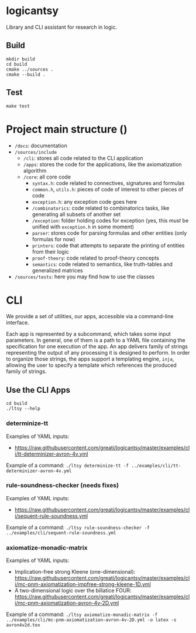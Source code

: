 # logicantsy

Library and CLI assistant for research in logic.

## Build

```
mkdir build
cd build
cmake ../sources .
cmake --build .
```

## Test

```
make test
```

# Project main structure ()
- `/docs`: documentation
- `/sources/include`
    - `/cli`: stores all code related to the CLI application
    - `/apps`: stores the code for the applications, like the axiomatization algorithm
    - `/core`: all core code
        - `syntax.h`: code related to connectives, signatures and formulas
        - `common.h`, `utils.h`: pieces of code of interest to other pieces of code
        - `exception.h`: any exception code goes here
        - `/combinatorics`: code related to combinatorics tasks, like generating all subsets of another set
        - `/exception`: folder holding codes for exception (yes, this *must* be unified with `exception.h` in some moment)
        - `parser`: stores code for parsing formulas and other entities (only formulas for now)
        - `printers`: code that attempts to separate the printing of entities from their logic
        - `proof-theory`: code related to proof-theory concepts
        - `semantics`: code related to semantics, like truth-tables and generalized matrices
- `/sources/tests`: here you may find how to use the classes

# CLI

We provide a set of utilities, our apps, accessible via a
command-line interface.

Each app is represented by a subcommand, which takes some
input parameters. In general, one of them is a path to
a YAML file containing the specification for one execution
of the app. An app delivers family of strings representing
the output of any processing it is designed to perform.
In order to organize those strings, the apps support a templating engine,
`inja`, allowing the user to specify a template which references
the produced family of strings.

## Use the CLI Apps
```
cd build
./ltsy --help
```

### determinize-tt
Examples of YAML inputs:
- https://raw.githubusercontent.com/greati/logicantsy/master/examples/cli/tt-determinizer-avron-4v.yml

Example of a command:
`./ltsy determinize-tt -f ../examples/cli/tt-determinizer-avron-4v.yml`

### rule-soundness-checker (needs fixes)
Examples of YAML inputs:
- https://raw.githubusercontent.com/greati/logicantsy/master/examples/cli/sequent-rule-soundness.yml

Example of a command:
`./ltsy rule-soundness-checker -f ../examples/cli/sequent-rule-soundness.yml`

### axiomatize-monadic-matrix
Examples of YAML inputs:
- Implication-free strong Kleene (one-dimensional): https://raw.githubusercontent.com/greati/logicantsy/master/examples/cli/mc-pnm-axiomatization-impfree-strong-kleene-1D.yml
- A two-dimensional logic over the billatice FOUR: https://raw.githubusercontent.com/greati/logicantsy/master/examples/cli/mc-pnm-axiomatization-avron-4v-2D.yml

Example of a command:
`./ltsy axiomatize-monadic-matrix -f ../examples/cli/mc-pnm-axiomatization-avron-4v-2D.yml -o latex -s avron4v2d.tex`
